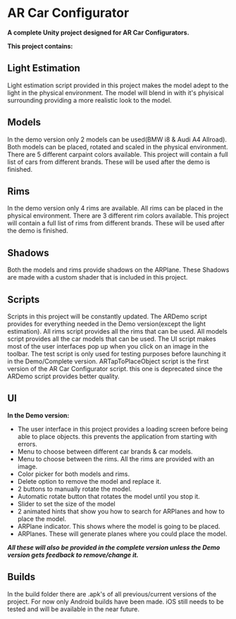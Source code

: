 # AR Car Configurator

**A complete Unity project designed for AR Car Configurators.**

**This project contains:**

## Light Estimation

Light estimation script provided in this project makes the model adept to the light in the physical environment.
The model will blend in with it's phyisical surrounding providing a more realistic look to the model.

## Models

In the demo version only 2 models can be used(BMW i8 & Audi A4 Allroad).
Both models can be placed, rotated and scaled in the physical environment.
There are 5 different carpaint colors available.
This project will contain a full list of cars from different brands. These will be used after the demo is finished.

## Rims

In the demo version only 4 rims are available.
All rims can be placed in the physical environment.
There are 3 different rim colors available.
This project will contain a full list of rims from different brands. These will be used after the demo is finished.

## Shadows

Both the models and rims provide shadows on the ARPlane.
These Shadows are made with a custom shader that is included in this project.

## Scripts

Scripts in this project will be constantly updated. The ARDemo script provides for everything needed in the Demo version(except the light estimation).
All rims script provides all the rims that can be used.
All models script provides all the car models that can be used.
The UI script makes most of the user interfaces pop up when you click on an image in the toolbar.
The test script is only used for testing purposes before launching it in the Demo/Complete version.
ARTapToPlaceObject script is the first version of the AR Car Configurator script. this one is deprecated since the ARDemo script provides better quality.

## UI

**In the Demo version:**
- The user interface in this project provides a loading screen before being able to place objects. this prevents the application from starting with errors.
- Menu to choose between different car brands & car models.
- Menu to choose between the rims. All the rims are provided with an image.
- Color picker for both models and rims.
- Delete option to remove the model and replace it.
- 2 buttons to manually rotate the model.
- Automatic rotate button that rotates the model until you stop it.
- Slider to set the size of the model
- 2 animated hints that show you how to search for ARPlanes and how to place the model.
- ARPlane indicator. This shows where the model is going to be placed.
- ARPlanes. These will generate planes where you could place the model.

***All these will also be provided in the complete version unless the Demo version gets feedback to remove/change it.***

## Builds

In the build folder there are .apk's of all previous/current versions of the project.
For now only Android builds have been made. iOS still needs to be tested and will be available in the near future.